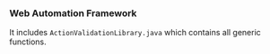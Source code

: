 ### Web Automation Framework

It includes `ActionValidationLibrary.java` which contains all generic functions.

